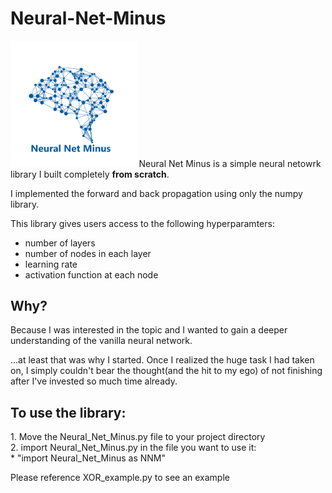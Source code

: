 # Neural-Net-Minus
<img src="Neural_Net_Minus.png" width="40%">
Neural Net Minus is a simple neural netowrk library I built completely <strong>from scratch</strong>.
    
I implemented the forward and back propagation using only the numpy library.


This library gives users access to the following hyperparamters:
<ul>
   <li>number of layers</li>
   <li>number of nodes in each layer</li>
   <li>learning rate</li>
   <li>activation function at each node</li>
</ul>

<h2>Why?</h2> 
Because I was interested in the topic and I wanted to gain a deeper understanding of the vanilla neural network. 


...at least that was why I started. Once I realized the huge task I had taken on, I simply couldn't bear the thought(and the hit to my ego) of not finishing after I've invested so much time already.

<h2>To use the library:</h2>
1. Move the Neural_Net_Minus.py file to your project directory <br/>
2. import Neural_Net_Minus.py in the file you want to use it: <br/>
    * "import Neural_Net_Minus as NNM"

Please reference XOR_example.py to see an example
